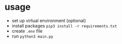 # usage

- set up virtual environment (optional)
- install packages `pip3 install -r requirements.txt`
- create `.env` file
- run `python3 main.py`
